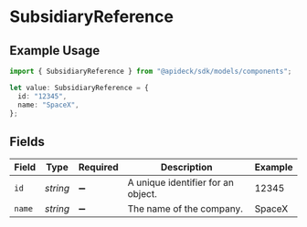 # SubsidiaryReference

## Example Usage

```typescript
import { SubsidiaryReference } from "@apideck/sdk/models/components";

let value: SubsidiaryReference = {
  id: "12345",
  name: "SpaceX",
};
```

## Fields

| Field                              | Type                               | Required                           | Description                        | Example                            |
| ---------------------------------- | ---------------------------------- | ---------------------------------- | ---------------------------------- | ---------------------------------- |
| `id`                               | *string*                           | :heavy_minus_sign:                 | A unique identifier for an object. | 12345                              |
| `name`                             | *string*                           | :heavy_minus_sign:                 | The name of the company.           | SpaceX                             |